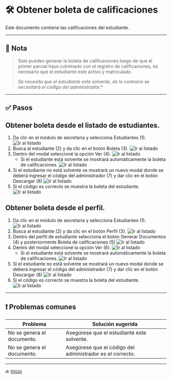 # 🛠️ Obtener boleta de calificaciones

Este documento contiene las calificaciones del estudiante.

---

## 📝 Nota

> Solo puedes generar la boleta de calificaciones luego de que el primer parcial haya 
> culminado con el registro de calificaciones,
> es necesario que el estudiante este activo y matriculado.
> 
> *Se necesita que el estudiante este solvente, de lo contrario se necesitará el código del administrador.**

---

## ✅ Pasos

## Obtener boleta desde el listado de estudiantes.
1. Da clic en el módulo de secretaria y selecciona Estudiantes (1).
   ![Ir al listado](../../assets/Cambio%20de%20matricula/Cambio1.png)
2. Busca al estudiante (2) y da clic en el botón Boleta (3).
   ![Ir al listado](../../assets/Boleta/Boleta5.png)
3. Dentro del modal seleccioné la opción Ver (4).
   ![Ir al listado](../../assets/Boleta/Boleta6.png)
   - Si el estudiante está solvente se mostrará automáticamente la boleta de calificaciones.
     ![Ir al listado](../../assets/Boleta/Boleta7.png)
4. Si el estudiante no está solvente se mostrará un nuevo modal donde se deberá ingresar el código del administrador (7)
   y dar clic en el botón Descargar (8)
   ![Ir al listado](../../assets/Boleta/Boleta3.png)
5. Si el código es correcto se muestra la boleta del estudiante.
   ![Ir al listado](../../assets/Boleta/Boleta4.png)

## Obtener boleta desde el perfil.
1. Da clic en el módulo de secretaria y selecciona Estudiantes (1).
   ![Ir al listado](../../assets/Cambio%20de%20matricula/Cambio1.png)
2. Busca al estudiante (2) y da clic en el botón Perfil (3).
   ![Ir al listado](../../assets/Alumno%20activo/Activo.png)
3. Dentro del perfil de estudiante selecciona el botón Generar Documentos (4) y posteriormente Boleta de calificaciones (5)
   ![Ir al listado](../../assets/Boleta/Boleta1.png)
4. Dentro del modal seleccioné la opción Ver (6).
   ![Ir al listado](../../assets/Boleta/Boleta2.png)
   - Si el estudiante está solvente se mostrará automáticamente la boleta de calificaciones.
     ![Ir al listado](../../assets/Boleta/Boleta4.png)
5. Si el estudiante no está solvente se mostrará un nuevo modal donde se deberá ingresar el código del administrador (7)
y dar clic en el botón Descargar (8)
   ![Ir al listado](../../assets/Boleta/Boleta3.png)
6. Si el código es correcto se muestra la boleta del estudiante.
   ![Ir al listado](../../assets/Boleta/Boleta4.png)

---

<div style="page-break-after: always;"></div>

## ❗ Problemas comunes

| Problema                   | Solución sugerida                                         |
|----------------------------|-----------------------------------------------------------|
| No se genera el documento. | Asegúrese que el estudiante este solvente.                |
| No se genera el documento. | Asegúrese que el código del administrador es el correcto. |


---
🔙 [Inicio](../../Index.md)






